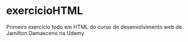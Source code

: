 # exercicioHTML
Primeiro exercício todo em HTML do curso de desenvolvimento web de Jamilton Damasceno na Udemy
